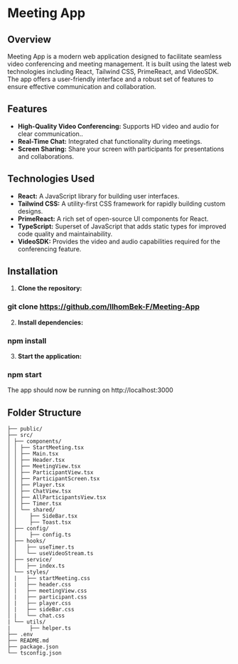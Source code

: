 # Meeting App

## Overview

Meeting App is a modern web application designed to facilitate seamless video conferencing and meeting management. It is built using the latest web technologies including React, Tailwind CSS, PrimeReact, and VideoSDK. The app offers a user-friendly interface and a robust set of features to ensure effective communication and collaboration.

## Features

- **High-Quality Video Conferencing:** Supports HD video and audio for clear communication..
- **Real-Time Chat:** Integrated chat functionality during meetings.
- **Screen Sharing:** Share your screen with participants for presentations and collaborations.

## Technologies Used

- **React:** A JavaScript library for building user interfaces.
- **Tailwind CSS:** A utility-first CSS framework for rapidly building custom designs.
- **PrimeReact:** A rich set of open-source UI components for React.
- **TypeScript:** Superset of JavaScript that adds static types for improved code quality and maintainability.
- **VideoSDK:** Provides the video and audio capabilities required for the conferencing feature.

## Installation

1.  **Clone the repository:**

### git clone https://github.com/IlhomBek-F/Meeting-App

2.  **Install dependencies:**

### npm install

3.  **Start the application:**

### npm start

The app should now be running on http://localhost:3000

## Folder Structure

```
├── public/
├── src/
│ ├── components/
│ │ ├── StartMeeting.tsx
│ │ ├── Main.tsx
│ │ ├── Header.tsx
│ │ ├── MeetingView.tsx
│ │ ├── ParticipantView.tsx
│ │ ├── ParticipantScreen.tsx
│ │ ├── Player.tsx
│ │ ├── ChatView.tsx
│ │ ├── AllParticipantsView.tsx
│ │ ├── Timer.tsx
│ │ └── shared/
│ │    ├── SideBar.tsx
│ │    ├── Toast.tsx
│ ├── config/
│ │    ├── config.ts
│ ├── hooks/
│ │   ├── useTimer.ts
│ │   └── useVideoStream.ts
│ ├── service/
│ │   ├── index.ts
│ └── styles/
│ |   ├── startMeeting.css
│ |   ├── header.css
│ |   ├── meetingView.css
│ |   ├── participant.css
│ |   ├── player.css
│ |   ├── sideBar.css
│ |   └── chat.css
| └── utils/
|      ├── helper.ts
├── .env
├── README.md
├── package.json
└── tsconfig.json
```
